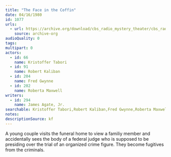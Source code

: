 ```yaml
---
title: "The Face in the Coffin"
date: 04/16/1980
id: 1077
urls: 
  - url: https://archive.org/download/cbs_radio_mystery_theater/cbs_radio_mystery_theater-1051-1100.zip/cbs_radio_mystery_theater-1051-1100%2Fcbsrmt_1077_the_face_in_the_coffin.mp3
    source: archive-org
audioQuality: 0
tags: 
multipart: 0
actors:  
  - id: 66
    name: Kristoffer Tabori  
  - id: 91
    name: Robert Kaliban  
  - id: 204
    name: Fred Gwynne  
  - id: 202
    name: Roberta Maxwell
writers:  
  - id: 294
    name: James Agate, Jr.
searchable: Kristoffer Tabori,Robert Kaliban,Fred Gwynne,Roberta Maxwell James Agate, Jr.
notes: 
descriptionSource: kf
---
```

A young couple visits the funeral home to view a familiy member and accidentally sees the body of a federal judge who is supposed to be presiding over the trial of an organized crime figure. They become fugitives from the criminals.